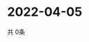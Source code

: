 # 2022-04-05
  共 0条

  <!-- BEGIN -->
  <!-- 最后更新时间Tue Apr 05 2022 11:05:27 GMT+0000 (Coordinated Universal Time) -->
  
  <!-- END -->
  
  